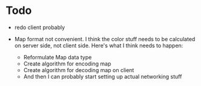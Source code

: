 # Todo
- redo client probably

- Map format not convenient. I think the color stuff needs to be calculated on server side,
  not client side. Here's what I think needs to happen:
  
  - Reformulate Map data type
  - Create algorithm for encoding map
  - Create algorithm for decoding map on client
  - And then I can probably start setting up actual networking stuff
